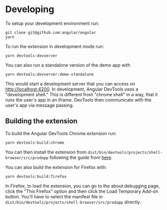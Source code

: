 # Developing

To setup your development environment run:

```
git clone git@github.com:angular/angular
yarn
```

To run the extension in development mode run:

```
yarn devtools:devserver
```

You can also run a standalone version of the demo app with
```
yarn devtools:devserver:demo-standalone
```

This would start a development server that you can access on <http://localhost:4200>. In development, Angular DevTools uses a "development shell." This is different from "chrome shell" in a way, that it runs the user's app in an iframe. DevTools then communicate with the user's app via message passing.

## Building the extension

To build the Angular DevTools Chrome extension run:

```
yarn devtools:build:chrome 
```

You can then install the extension from `dist/bin/devtools/projects/shell-browser/src/prodapp` following the guide from [here](https://developer.chrome.com/docs/extensions/get-started/tutorial/hello-world#load-unpacked).


You can also build the extension for Firefox with:
```
yarn devtools:build:firefox
```

In Firefox, to load the extension, you can go to the about:debugging page, click the "This Firefox" option and then click the Load Temporary Add-on button. You'll have to select the manifest file in `dist/bin/devtools/projects/shell-browser/src/prodapp` directly.
